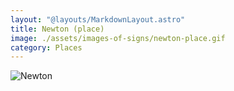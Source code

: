 ```yaml
---
layout: "@layouts/MarkdownLayout.astro"
title: Newton (place)
image: ./assets/images-of-signs/newton-place.gif
category: Places
---
```


![Newton](@signs/newton-place.gif)
